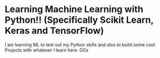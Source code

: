 <h1>Learning Machine Learning with Python!! (Specifically Scikit Learn, Keras and TensorFlow)</h1>

<p> I am learning ML to test out my Python skills and also to build some cool Projects with whatever I learn here. GGs</p>
